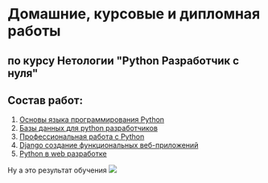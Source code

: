 # Домашние, курсовые и дипломная работы
## по курсу Нетологии "Python Разработчик с нуля"

## Состав работ:

1. [Основы языка программирования Python](https://github.com/pavzzz2909/Homeworks-Netology/tree/master/1%20Основы%20языка%20программирования%20Python)
2. [Базы данных для python разработчиков](https://github.com/pavzzz2909/Homeworks-Netology/tree/master/2%20Базы%20данных%20для%20python%20разработчиков)
3. [Профессиональная работа с Python](https://github.com/pavzzz2909/Homeworks-Netology/tree/master/3%20Профессиональная%20работа%20с%20питон)
4. [Django создание функциональных веб-приложений](https://github.com/pavzzz2909/Homeworks-Netology/tree/master/4%20Django%20создание%20функциональных%20веб-приложений)
5. [Python в web разработке](https://github.com/pavzzz2909/Homeworks-Netology/tree/master/5%20Python%20в%20web%20разработке)

Ну а это результат обучения
![](https://u.netology.ru/backend/uploads/legacy/shared_diplomas/image/211335/907991cc001f40c69c4f9c0a3cd795a8.png?ts=1667670344)